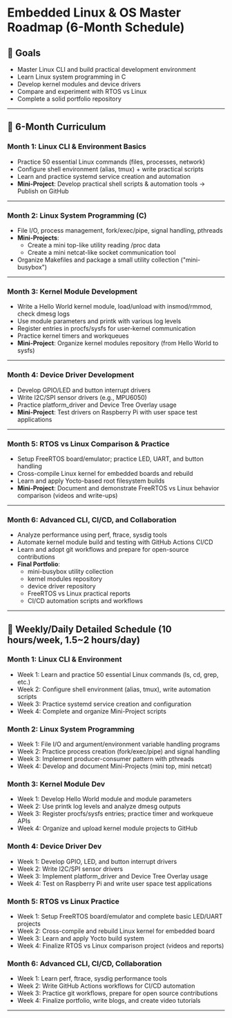 # Embedded Linux & OS Master Roadmap (6-Month Schedule)

## 🎯 Goals

- Master Linux CLI and build practical development environment
- Learn Linux system programming in C
- Develop kernel modules and device drivers
- Compare and experiment with RTOS vs Linux
- Complete a solid portfolio repository

---

## 📅 6-Month Curriculum

### Month 1: Linux CLI & Environment Basics

- Practice 50 essential Linux commands (files, processes, network)
- Configure shell environment (alias, tmux) + write practical scripts
- Learn and practice systemd service creation and automation
- **Mini-Project**: Develop practical shell scripts & automation tools → Publish on GitHub

---

### Month 2: Linux System Programming (C)

- File I/O, process management, fork/exec/pipe, signal handling, pthreads
- **Mini-Projects**:
  - Create a mini top-like utility reading /proc data
  - Create a mini netcat-like socket communication tool
- Organize Makefiles and package a small utility collection ("mini-busybox")

---

### Month 3: Kernel Module Development

- Write a Hello World kernel module, load/unload with insmod/rmmod, check dmesg logs
- Use module parameters and printk with various log levels
- Register entries in procfs/sysfs for user-kernel communication
- Practice kernel timers and workqueues
- **Mini-Project**: Organize kernel modules repository (from Hello World to sysfs)

---

### Month 4: Device Driver Development

- Develop GPIO/LED and button interrupt drivers
- Write I2C/SPI sensor drivers (e.g., MPU6050)
- Practice platform_driver and Device Tree Overlay usage
- **Mini-Project**: Test drivers on Raspberry Pi with user space test applications

---

### Month 5: RTOS vs Linux Comparison & Practice

- Setup FreeRTOS board/emulator; practice LED, UART, and button handling
- Cross-compile Linux kernel for embedded boards and rebuild
- Learn and apply Yocto-based root filesystem builds
- **Mini-Project**: Document and demonstrate FreeRTOS vs Linux behavior comparison (videos and write-ups)

---

### Month 6: Advanced CLI, CI/CD, and Collaboration

- Analyze performance using perf, ftrace, sysdig tools
- Automate kernel module build and testing with GitHub Actions CI/CD
- Learn and adopt git workflows and prepare for open-source contributions
- **Final Portfolio**:
  - mini-busybox utility collection
  - kernel modules repository
  - device driver repository
  - FreeRTOS vs Linux practical reports
  - CI/CD automation scripts and workflows

---

## 📅 Weekly/Daily Detailed Schedule (10 hours/week, 1.5~2 hours/day)

### Month 1: Linux CLI & Environment

- Week 1: Learn and practice 50 essential Linux commands (ls, cd, grep, etc.)
- Week 2: Configure shell environment (alias, tmux), write automation scripts
- Week 3: Practice systemd service creation and configuration
- Week 4: Complete and organize Mini-Project scripts

### Month 2: Linux System Programming

- Week 1: File I/O and argument/environment variable handling programs
- Week 2: Practice process creation (fork/exec/pipe) and signal handling
- Week 3: Implement producer-consumer pattern with pthreads
- Week 4: Develop and document Mini-Projects (mini top, mini netcat)

### Month 3: Kernel Module Dev

- Week 1: Develop Hello World module and module parameters
- Week 2: Use printk log levels and analyze dmesg outputs
- Week 3: Register procfs/sysfs entries; practice timer and workqueue APIs
- Week 4: Organize and upload kernel module projects to GitHub

### Month 4: Device Driver Dev

- Week 1: Develop GPIO, LED, and button interrupt drivers
- Week 2: Write I2C/SPI sensor drivers
- Week 3: Implement platform_driver and Device Tree Overlay usage
- Week 4: Test on Raspberry Pi and write user space test applications

### Month 5: RTOS vs Linux Practice

- Week 1: Setup FreeRTOS board/emulator and complete basic LED/UART projects
- Week 2: Cross-compile and rebuild Linux kernel for embedded board
- Week 3: Learn and apply Yocto build system
- Week 4: Finalize RTOS vs Linux comparison project (videos and reports)

### Month 6: Advanced CLI, CI/CD, Collaboration

- Week 1: Learn perf, ftrace, sysdig performance tools
- Week 2: Write GitHub Actions workflows for CI/CD automation
- Week 3: Practice git workflows, prepare for open source contributions
- Week 4: Finalize portfolio, write blogs, and create video tutorials

---
